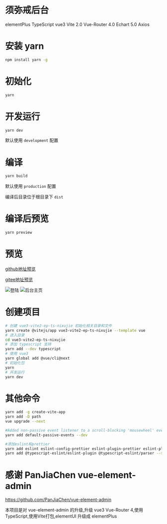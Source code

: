 # 须弥戒后台
elementPlus TypeScript vue3 Vite 2.0 Vue-Router 4.0 Echart 5.0 Axios

# 安装 yarn
```bash
npm install yarn -g
```
# 初始化
```bash
yarn 
```
# 开发运行
```bash
yarn dev
```
默认使用 `development` 配置
# 编译
```bash
yarn build
```
默认使用 `production` 配置

编译后目录位于根目录下 `dist` 

# 编译后预览
```bash
yarn preview
```

# 预览

[github地址预览](https://foxiswho.github.io/vue3-vite2-ep-ts-nixujie/index.html)

[gitee地址预览](http://foxiswho.gitee.io/vue3-vite2-ep-ts-nixujie/index.html)

![登陆](https://gitee.com/foxiswho/vue3-vite2-ep-ts-nixujie/raw/main/doc/img/p-login.png)
![后台主页](https://gitee.com/foxiswho/vue3-vite2-ep-ts-nixujie/raw/main/doc/img/p-dashboard.png)

# 创建项目
```bash
# 创建 vue3-vite2-ep-ts-nixujie 初始化相关目录和文件
yarn create @vitejs/app vue3-vite2-ep-ts-nixujie --template vue
# 进入目录
cd vue3-vite2-ep-ts-nixujie
# 添加 typescript 支持
yarn add --dev typescript
# 使用 vue3
yarn global add @vue/cli@next
# 初始化包
yarn 
# 开发运行
yarn dev
```
# 其他命令

```bash
yarn add -g create-vite-app
yarn add -D path
vue upgrade --next

#Added non-passive event listener to a scroll-blocking 'mousewheel' event. Consider marking event handler as 'passive' to make the page more responsive. See https://www.chromestatus.com/feature/5745543795965952
yarn add default-passive-events --dev

#添加eslint和prettier
yarn add eslint eslint-config-prettier eslint-plugin-prettier eslint-plugin-vue prettier --save-dev
yarn add @typescript-eslint/eslint-plugin @typescript-eslint/parser --save-dev
```

# 感谢 PanJiaChen vue-element-admin

https://github.com/PanJiaChen/vue-element-admin

本项目是对 vue-element-admin 的升级,升级 vue3 Vue-Router 4,使用 TypeScript,使用Vite打包,elementUI 升级成 elementPlus
